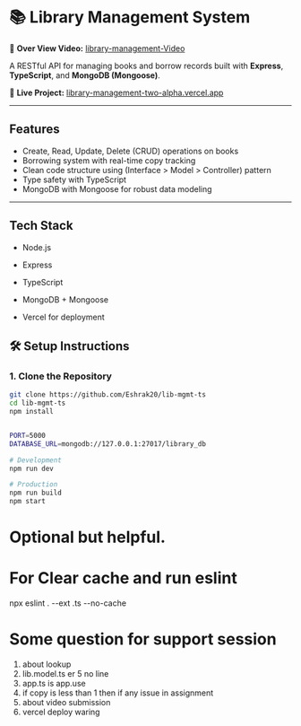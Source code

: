 # 📚 Library Management System

🔗 **Over View Video:** [library-management-Video](https://youtu.be/iIzKjrXIafs)

A RESTful API for managing books and borrow records built with **Express**, **TypeScript**, and **MongoDB (Mongoose)**.

🔗 **Live Project:** [library-management-two-alpha.vercel.app](https://library-management-two-alpha.vercel.app/)

---

## Features

- Create, Read, Update, Delete (CRUD) operations on books
- Borrowing system with real-time copy tracking
- Clean code structure using (Interface > Model > Controller) pattern
- Type safety with TypeScript
- MongoDB with Mongoose for robust data modeling

---

## Tech Stack
- Node.js

- Express

- TypeScript

- MongoDB + Mongoose

- Vercel for deployment

## 🛠️ Setup Instructions

### 1. Clone the Repository

```bash
git clone https://github.com/Eshrak20/lib-mgmt-ts
cd lib-mgmt-ts
npm install


PORT=5000
DATABASE_URL=mongodb://127.0.0.1:27017/library_db

# Development
npm run dev

# Production
npm run build
npm start
```

# **Optional but helpful.**

# For Clear cache and run eslint

npx eslint . --ext .ts --no-cache

# Some question for support session

1. about lookup
2. lib.model.ts er 5 no line
3. app.ts is app.use
4. if copy is less than 1 then if any issue in assignment
5. about video submission
6. vercel deploy waring
